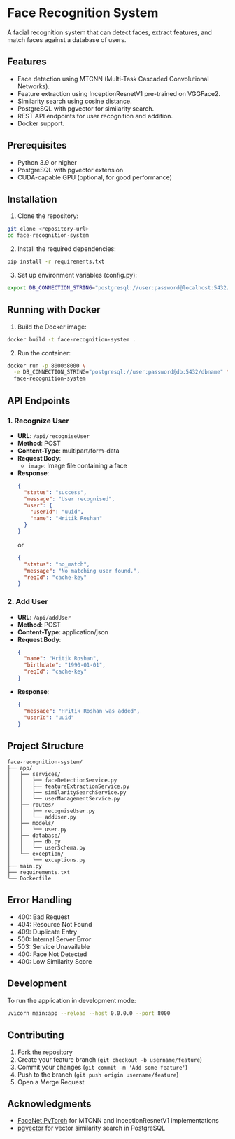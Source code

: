 # Face Recognition System

A facial recognition system that can detect faces, extract features, and match faces against a database of users.

## Features

- Face detection using MTCNN (Multi-Task Cascaded Convolutional Networks).
- Feature extraction using InceptionResnetV1 pre-trained on VGGFace2.
- Similarity search using cosine distance.
- PostgreSQL with pgvector for similarity search.
- REST API endpoints for user recognition and addition.
- Docker support.

## Prerequisites

- Python 3.9 or higher
- PostgreSQL with pgvector extension
- CUDA-capable GPU (optional, for good performance)

## Installation

1. Clone the repository:
```bash
git clone <repository-url>
cd face-recognition-system
```

2. Install the required dependencies:
```bash
pip install -r requirements.txt
```

3. Set up environment variables (config.py):
```bash
export DB_CONNECTION_STRING="postgresql://user:password@localhost:5432/dbname"
```

## Running with Docker

1. Build the Docker image:
```bash
docker build -t face-recognition-system .
```

2. Run the container:
```bash
docker run -p 8000:8000 \
  -e DB_CONNECTION_STRING="postgresql://user:password@db:5432/dbname" \
  face-recognition-system
```

## API Endpoints

### 1. Recognize User
- **URL**: `/api/recogniseUser`
- **Method**: POST
- **Content-Type**: multipart/form-data
- **Request Body**: 
  - `image`: Image file containing a face
- **Response**:
  ```json
  {
    "status": "success",
    "message": "User recognised",
    "user": {
      "userId": "uuid",
      "name": "Hritik Roshan"
    }
  }
  ```
  or
  ```json
  {
    "status": "no_match",
    "message": "No matching user found.",
    "reqId": "cache-key"
  }
  ```

### 2. Add User
- **URL**: `/api/addUser`
- **Method**: POST
- **Content-Type**: application/json
- **Request Body**:
  ```json
  {
    "name": "Hritik Roshan",
    "birthdate": "1990-01-01",
    "reqId": "cache-key"
  }
  ```
- **Response**:
  ```json
  {
    "message": "Hritik Roshan was added",
    "userId": "uuid"
  }
  ```

## Project Structure

```
face-recognition-system/
├── app/
│   ├── services/
│   │   ├── faceDetectionService.py
│   │   ├── featureExtractionService.py
│   │   ├── similaritySearchService.py
│   │   └── userManagementService.py
│   ├── routes/
│   │   ├── recogniseUser.py
│   │   └── addUser.py
│   ├── models/
│   │   └── user.py
│   ├── database/
│   │   ├── db.py
│   │   └── userSchema.py
│   └── exception/
│       └── exceptions.py
├── main.py
├── requirements.txt
└── Dockerfile
```

## Error Handling

- 400: Bad Request
- 404: Resource Not Found
- 409: Duplicate Entry
- 500: Internal Server Error
- 503: Service Unavailable
- 400: Face Not Detected
- 400: Low Similarity Score

## Development

To run the application in development mode:

```bash
uvicorn main:app --reload --host 0.0.0.0 --port 8000
```

## Contributing

1. Fork the repository
2. Create your feature branch (`git checkout -b username/feature`)
3. Commit your changes (`git commit -m 'Add some feature'`)
4. Push to the branch (`git push origin username/feature`)
5. Open a Merge Request

## Acknowledgments

- [FaceNet PyTorch](https://github.com/timesler/facenet-pytorch) for MTCNN and InceptionResnetV1 implementations
- [pgvector](https://github.com/pgvector/pgvector) for vector similarity search in PostgreSQL